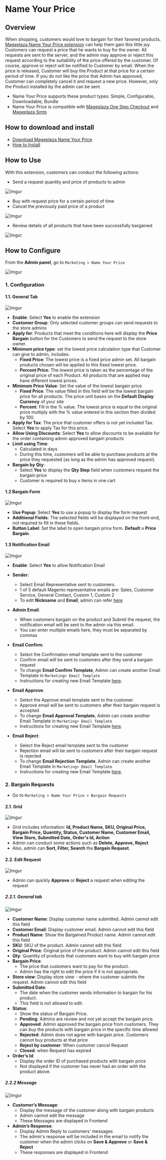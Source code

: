 # Name Your Price

## Overview

When shopping, customers would love to bargain for their favored products. [Mageplaza Name Your Price extension](https://www.mageplaza.com/magento-2-name-your-price/) can help them gain this little joy. Customers can request a price that he wants to buy for the owner. All requests are sent to the server, and the admin may approve or reject this request according to the suitability of the price offered by the customer. Of course, approve or reject will be notified to Customer by email. When the price is released, Customer will buy the Product at that price for a certain period of time. If you do not like the price that Admin has approved, Customer can completely cancel it and request a new price. However, only the Product installed by the admin can be sent.

- Name Your Price supports these product types: Simple, Configurable, Downloadable, Bundle
- Name Your Price is compatible with [Mageplaza One Step Checkout](https://www.mageplaza.com/magento-2-one-step-checkout-extension/) and [Mageplaza Smtp](https://www.mageplaza.com/magento-2-smtp/)

## How to download and install

- [Download Mageplaza Name Your Price](https://www.mageplaza.com/magento-2-name-your-price/)
- [How to Install](https://www.mageplaza.com/install-magento-2-extension/)


## How to Use

With this extension, customers can conduct the following actions:
- Send a request quantity and price of products to admin

![Imgur](https://i.imgur.com/skUc8Qy.png)

- Buy with request price for a certain period of time
- Cancel the previously paid price of a product

![Imgur](https://i.imgur.com/BVOkF7G.png)

- Review details of all products that have been successfully bargained

![Imgur](https://i.imgur.com/FZPlAnO.png)

## How to Configure

From the **Admin panel**, go to `Marketing > Name Your Price`

![Imgur](https://i.imgur.com/FK7fEc5.png)


### 1. Configuration

#### 1.1. General Tab

![Imgur](https://i.imgur.com/anThjqB.png)

- **Enable**: Select **Yes** to enable the extension
- **Customer Group**: Only selected customer groups can send requests to the store admins
- **Apply for**: Products that meet the conditions here will display the **Price Bargain** button for the Customers to send the request to the store owner.
- **Minimum price type**: set the lowest price calculation type that Customer can give to admin, includes:
  - **Fixed Price**: The lowest price is a fixed price admin set. All bargain products chosen will be applied to this fixed lowest price. 
  - **Percent Price**: The lowest price is taken as the percentage of the original price of each Product. All products that are applied may have different lowest prices. 
- **Minimum Price Value**: Set the value of the lowest bargain price
  - **Fixed Price**: The value filled in this field will be the lowest bargain price for all products. The price unit bases on the **Default Display Currency** of your site
  - **Percent**: Fill in the % value. The lowest price is equal to the original price multiply with the % value entered in this section then divided by 100.
- **Apply for Tax**: The price that customer offers is not yet included Tax. Select **Yes** to apply Tax for this price.
- **Allow Using Discounts**: Select **Yes** to allow discounts to be available for the order containing admin approved bargain products
- **Limit using Time**:
  - Calculated in days
  - During this time, customers will be able to purchase products at the price they requested (as long as the admin has approved request).
- **Bargain by Qty**:
  - Select **Yes** to display the **Qty Step** field when customers request the bargain price
  - Customer is required to buy x items in one cart
  
  
#### 1.2 Bargain Form

![Imgur](https://i.imgur.com/64JbHym.png)

  - **Use Popup**: Select **Yes** to use a popup to display the form request
  - **Additional Fields**: The selected fields will be displayed on the front-end, not required to fill in these fields.
  - **Button Label**: Set the label to open bargain price form. **Default = Price Bargain**.
  
  
#### 1.3 Notification Email

![Imgur](https://i.imgur.com/DOVTAG4.png)

- **Enable**: Select **Yes** to allow Notification Email

- **Sender**:
  - Select Email Representative sent to customers.
  - 1 of 5 default Magento representative emails are: Sales, Customer Service, General Contact, Custom 1, Custom 2
  - To edit **Nickname** and **Email**, admin can refer [here](https://www.mageplaza.com/kb/how-change-store-email-addresses-magento-2.html)
  
- **Admin Email**:
  - When customers bargain on the product and Submit the request, the notification email will be sent to the admin via this email.
  - You can enter multiple emails here, they must be separated by commas
  
- **Email Confirm**:
  - Select the Confirmation email template sent to the customer
  - Confirm email will be sent to customers after they send a bargain request
  - To change **Email Confirm Template**, Admin can create another Email Template in `Marketing> Email Template`
  - Instructions for creating new Email Template [here](https://www.mageplaza.com/kb/how-to-customize-email-template-transactional-email-magento-2.html).
  
- **Email Approve**:
  - Select the Approve email template sent to the customer
  - Approve email will be sent to customers after their bargain request is accepted
  - To change **Email Approval Template**, Admin can create another Email Template in `Marketing> Email Template`
  - Instructions for creating new Email Template [here](https://www.mageplaza.com/kb/how-to-customize-email-template-transactional-email-magento-2.html).
  
- **Email Reject**:
  - Select the Reject email template sent to the customer
  - Rejection email will be sent to customers after their bargain request is rejected
  - To change **Email Rejection Template**, Admin can create another Email Template in `Marketing> Email Template`
  - Instructions for creating new Email Template [here](https://www.mageplaza.com/kb/how-to-customize-email-template-transactional-email-magento-2.html).
  
  
### 2. Bargain Requests

- Go to `Marketing > Name Your Price > Bargain Requests`

#### 2.1. Grid

![Imgur](https://i.imgur.com/V6NKO5A.png)

- Grid includes information: **Id, Product Name, SKU, Original Price, Bargain Price, Quantity, Status, Customer Name, Customer Email, View Store, Submitted Date, Order's Id, Action**
- Admin can conduct some actions such as **Delete, Approve, Reject**
- Also, admin can **Sort, Filter, Search** the **Bargain Request**.


#### 2.2. Edit Request

![Imgur](https://i.imgur.com/sqAlXsH.png)

- Admin can quickly **Approve** or **Reject** a request when editing the request

##### 2.2.1. General tab

![Imgur](https://i.imgur.com/AX59S3C.png)

- **Customer Name**: Display customer name submitted. Admin cannot edit this field
- **Customer Email**: Display customer email. Admin cannot edit this field
- **Product Name**: Show the Bargained Product name. Admin cannot edit this field
- **SKU**: SKU of the product. Admin cannot edit this field
- **Original Price**: Original price of the product. Admin cannot edit this field
- **Qty**: Quantity of products that customers want to buy with bargain price
- **Bargain Price**:
  - The price that customers want to pay for the product.
  - Admin has the right to edit the price if it is not appropriate.
- **Store view**: Display store view - where the customer submits the request. Admin cannot edit this field
- **Submitted Date**:
  - The date when the customer sends information to bargain for his product.
  - This field is not allowed to edit.
- **Status**:
  - Show the status of Bargain Price.
  - **Pending**: Admins are review and not yet accept the bargain price.
  - **Approved**: Admin approved the bargain price from customers. They can buy the products with bargain price in the specific time allowed
  - **Rejected**: Admin does not agree with bargain price. Customers cannot buy products at that price
  - **Reject by customer**: When customer cancel Request
  - **Closed**: when Request has expired
- **Order’s Id**:
  - Display the order ID of purchased products with bargain price 
  - Not displayed if the customer has never had an order with the product above.


##### 2.2.2 Message

![Imgur](https://i.imgur.com/6x4SdEn.png)

- **Customer’s Message**:
  - Display the message of the customer along with bargain products
  - Admin cannot edit the message
  - These Messages are displayed in Frontend
- **Admin’s Response**:
  - Display Admin Reply to customers' messages 
  - The admin's response will be included in the email to notify the customer when the admin clicks on **Save & Approve** or **Save & Reject**
  - These responses are displayed in Frontend
